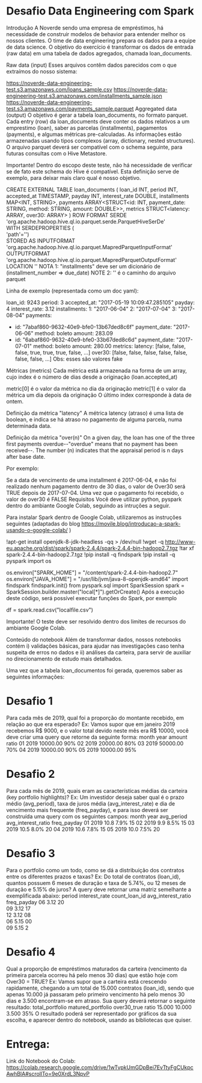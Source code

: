 
# Desafio Data Engineering com Spark
Introdução
A Noverde sendo uma empresa de empréstimos, há necessidade de construir modelos de behavior para entender melhor os nossos clientes. O time de data engineering prepara os dados para a equipe de data science. O objetivo do exercício é transformar os dados de entrada (raw data) em uma tabela de dados agregados, chamada loan_documents.

Raw data (input)
Esses arquivos contêm dados parecidos com o que extraímos do nosso sistema:

https://noverde-data-engineering-test.s3.amazonaws.com/loans_sample.csv
https://noverde-data-engineering-test.s3.amazonaws.com/installments_sample.json
https://noverde-data-engineering-test.s3.amazonaws.com/payments_sample.parquet
Aggregated data (output)
O objetivo é gerar a tabela loan_documents, no formato parquet. Cada entry (row) da loan_documents deve conter os dados relativos a um emprestimo (loan), saber as parcelas (installments), pagamentos (payments), e algumas métricas pre-calculadas. As informações estão armazenadas usando tipos complexos (array, dictionary, nested structures). O arquivo parquet deverá ser compatível com o schema seguinte, para futuras consultas com o Hive Metastore.

Importante! Dentro do escopo deste teste, não há necessidade de verificar se de fato este schema do Hive é compatível. Esta definição serve de exemplo, para deixar mais claro qual é nosso objetivo.

CREATE EXTERNAL TABLE loan_documents (
  loan_id INT,
  period INT,
  accepted_at TIMESTAMP,
  payday INT,
  interest_rate DOUBLE,
  installments MAP<INT, STRING>,
  payments ARRAY<STRUCT<id: INT, payment_date: STRING, method: STRING, amount: DOUBLE>>,
  metrics STRUCT<latency: ARRAY<BOOLEAN>, over30: ARRAY<BOOLEAN>>
)
ROW FORMAT SERDE                                                   
  'org.apache.hadoop.hive.ql.io.parquet.serde.ParquetHiveSerDe'    
WITH SERDEPROPERTIES (                                             
  'path'='<PAQUET FILE PATH>')    
STORED AS INPUTFORMAT                                              
  'org.apache.hadoop.hive.ql.io.parquet.MapredParquetInputFormat'  
OUTPUTFORMAT                                                       
  'org.apache.hadoop.hive.ql.io.parquet.MapredParquetOutputFormat' 
LOCATION '<PAQUET FILE PATH>'
NOTA 1: "installments" deve ser um dicionário de (installment_number => due_date)
NOTE 2: '<PAQUET FILE PATH>' é o caminho do arquivo parquet

Linha de exemplo (representada como um doc yaml):

loan_id: 9243
period: 3
accepted_at: "2017-05-19 10:09:47.285105"
payday: 4
interest_rate: 3.12
installments:
  1: "2017-06-04"
  2: "2017-07-04"
  3: "2017-08-04"
payments:
- id: "7abaf860-9632-40e9-bfe0-13b67ded8c6f"
  payment_date: "2017-06-06"
  method: boleto
  amount: 283.09
- id: "6abaf860-9632-40e9-bfe0-33b67ded8c6d"
  payment_date: "2017-07-01"
  method: boleto
  amount: 280.00
metrics:
  latency: [false, false, false, true, true, true, false, ...]
  over30: [false, false, false, false, false, false, false, ...]
Obs: esses são valores fake

Métricas (metrics)
Cada métrica está armazenada na forma de um array, cujo index é o número de dias desde a originação (loan.accepted_at)

metric[0] é o valor da métrica no dia da originação
metric[1] é o valor da métrica um dia depois da originação
O último index corresponde à data de ontem.

Definição da métrica "latency"
A métrica latency (atraso) é uma lista de boolean, e indica se há atraso no pagamento de alguma parcela, numa determinada data.

Definição da métrica "over(n)"
On a given day, the loan has one of the three first payments overdue--"overdue" means that no payment has been received--. The number (n) indicates that the appraisal period is n days after base date.

Por exemplo:

Se a data de vencimento de uma installment é 2017-06-04, e não foi realizado nenhum pagamento dentro de 30 dias, o valor de Over30 será TRUE depois de 2017-07-04.
Uma vez que o pagamento foi recebido, o valor de over30 é FALSE
Requisitos
Você deve utilizar python, pyspark dentro do ambiante Google Colab, seguindo as intruções a seguir.

Para instalar Spark dentro de Google Colab, utilizaremos as instruções seguintes (adaptadas do blog https://movile.blog/introducao-a-spark-usando-o-google-colab/ )

!apt-get install openjdk-8-jdk-headless -qq > /dev/null
!wget -q http://www-eu.apache.org/dist/spark/spark-2.4.4/spark-2.4.4-bin-hadoop2.7.tgz
!tar xf spark-2.4.4-bin-hadoop2.7.tgz
!pip install -q findspark
!pip install -q pyspark
import os

os.environ["SPARK_HOME"] = "/content/spark-2.4.4-bin-hadoop2.7"
os.environ["JAVA_HOME"] = "/usr/lib/jvm/java-8-openjdk-amd64"
import findspark
findspark.init()
from pyspark.sql import SparkSession
spark = SparkSession.builder.master("local[*]").getOrCreate()
Após a execução deste código, será possível executar funções do Spark, por exemplo

df = spark.read.csv("localfile.csv")

Importante! O teste deve ser resolvido dentro dos limites de recursos do ambiante Google Colab.

Conteúdo do notebook
Além de transformar dados, nossos notebooks contém i) validações básicas, para ajudar nas investigações caso tenha suspeita de erros no dados e ii) análises da carteira, para servir de auxiliar no direcionamento de estudo mais detalhados.

Uma vez que a tabela loan_documentos foi gerada, queremos saber as seguintes informações:

# Desafio 1
Para cada mês de 2019, qual foi a proporção do montante recebido, em relação ao que era esperado? Ex: Vamos supor que em janeiro 2019 recebemos R$ 9000, e o valor total devido neste mês era R$ 10000, você deve criar uma query que retorne da seguinte forma:
month	year	amount	ratio
01	2019	10000.00	90%
02	2019	20000.00	80%
03	2019	50000.00	70%
04	2019	10000.00	90%
05	2019	10000.00	95%

# Desafio 2
Para cada mês de 2019, quais eram as características médias da carteira (key portfolio highlights)? Ex: Um investidor deseja saber qual é o prazo médio (avg_period), taxa de juros média (avg_interest_rate) e dia de vencimento mais frequente (freq_payday), e para isso deverá ser construída uma query com os seguintes campos:
month	year	avg_period	avg_interest_ratio	freq_payday
01	2019	10.8	7.9%	15
02	2019	9.9	8.5%	15
03	2019	10.5	8.0%	20
04	2019	10.6	7.8%	15
05	2019	10.0	7.5%	20

# Desafio 3
Para o portfolio como um todo, como se dá a distribuição dos contratos entre os diferentes prazos e taxas? Ex: Do total de contratos (loan_id), quantos possuem 6 meses de duração e taxa de 5.74%, ou 12 meses de duração e 5.15% de juros? A query deve retornar uma matriz semelhante a exemplificada abaixo:
period	interest_rate	count_loan_id	avg_interest_ratio	freq_payday
06	3.12	20		
09	3.12	17		
12	3.12	08		
06	5.15	00		
09	5.15	2		

# Desafio 4
Qual a proporção de empréstimos maturados da carteira (vencimento da primeira parcela ocorreu há pelo menos 30 dias) que estão hoje com Over30 = TRUE? Ex: Vamos supor que a carteira está crescendo rapidamente, chegando a um total de 15.000 contratos (loan_id), sendo que apenas 10.000 já passaram pelo primeiro vencimento há pelo menos 30 dias e 3.500 encontram-se em atraso. Sua query deverá retornar o seguinte resultado:
total_portfolio	matured_portfolio	over30_true	ratio
15.000	10.000	3.500	35%
O resultado poderá ser representado por gráficos da sua escolha, e aparecer dentro do notebook, usando as bibliotecas que quiser.

# Entrega:

Link do Notebook do Colab:   https://colab.research.google.com/drive/1wTvpkUmGDpBei7EvTtyFgCUkpcAwhBlA#scrollTo=9e0XrdL3NpvP

